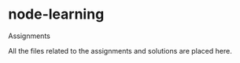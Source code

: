 # node-learning
Assignments

All the files related to the assignments and solutions are placed here.
